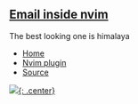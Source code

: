 
## [Email inside nvim](https://www.reddit.com/r/neovim/comments/zh0nx9/email_client/)

The best looking one is himalaya

- [Home](https://pimalaya.org/himalaya/index.html)
- [Nvim plugin](https://git.sr.ht/%7Esoywod/himalaya-vim)
- [Source](https://github.com/soywod/himalaya)

[![](not-by-ai.svg){: .center}](https://notbyai.fyi)
